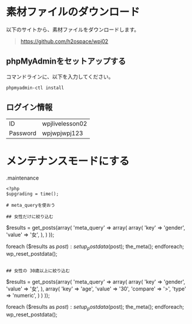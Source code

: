 # 素材ファイルのダウンロード

以下のサイトから、素材ファイルをダウンロードします。

> https://github.com/h2ospace/wpj02

## phpMyAdminをセットアップする

コマンドラインに、以下を入力してください。

```
phpmyadmin-ctl install
```

## ログイン情報

|  |  |
|-----------|-----------------|
| ID        | wpjlivelesson02 |
| Password  | wpjwpjwpj123    |

# メンテナンスモードにする

.maintenance
```
<?php
$upgrading = time();

# meta_queryを使おう

## 女性だけに絞り込む

```
$results = get_posts(array(
    'meta_query' => array(
        array(
            'key' => 'gender',
            'value' => '女',
        ),
    )
));

foreach ($results as $post): setup_postdata($post);
    the_meta();
endforeach; wp_reset_postdata();
```

## 女性の 30歳以上に絞り込む

```
$results = get_posts(array(
    'meta_query' => array(
        array(
            'key' => 'gender',
            'value' => '女',
        ),
        array(
            'key' => 'age',
            'value' => '30',
            'compare' => '>',
            'type' => 'numeric',
        )
    )
));

foreach ($results as $post): setup_postdata($post);
    the_meta();
endforeach; wp_reset_postdata();
```